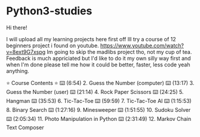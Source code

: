 # Python3-studies

Hi there!

I will upload all my learning projects here first off Ill try a course of 12 beginners project i found on youtube. https://www.youtube.com/watch?v=8ext9G7xspg
Im going to skip the madlibs project tho, not my cup of tea.
Feedback is much appriciated but I'd like to do it my own silly way first and when I'm done please tell me how it could be better, faster, less code yeah anything.

⭐️ Course Contents ⭐️
⌨️ (6:54) 2. Guess the Number (computer) 
⌨️ (13:17) 3. Guess the Number (user)
⌨️ (21:14) 4. Rock Paper Scissors
⌨️ (24:25) 5. Hangman
⌨️ (35:53) 6. Tic-Tac-Toe
⌨️ (59:59) 7. Tic-Tac-Toe AI
⌨️ (1:15:53) 8. Binary Search 
⌨️ (1:27:16) 9. Minesweeper 
⌨️ (1:51:55) 10. Sudoku Solver 
⌨️ (2:05:34) 11. Photo Manipulation in Python 
⌨️ (2:31:49) 12. Markov Chain Text Composer 
